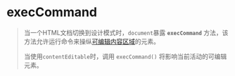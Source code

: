 # execCommand

> 当一个HTML文档切换到设计模式时，`document`暴露 **`execCommand`** 方法，该方法允许运行命令来操纵[可编辑内容区域](https://developer.mozilla.org/zh-CN/docs/Web/HTML/Global_attributes/contenteditable)的元素。
>
> 当使用`contentEditable`时，调用 `execCommand()` 将影响当前活动的可编辑元素。

